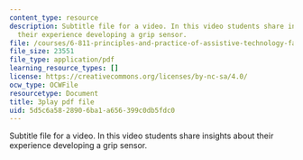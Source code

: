 ```yaml
---
content_type: resource
description: Subtitle file for a video. In this video students share insights about
  their experience developing a grip sensor.
file: /courses/6-811-principles-and-practice-of-assistive-technology-fall-2014/5d5c6a5828906ba1a656399c0db5fdc0_9r3067S3Dm0.pdf
file_size: 23551
file_type: application/pdf
learning_resource_types: []
license: https://creativecommons.org/licenses/by-nc-sa/4.0/
ocw_type: OCWFile
resourcetype: Document
title: 3play pdf file
uid: 5d5c6a58-2890-6ba1-a656-399c0db5fdc0
---
```

Subtitle file for a video. In this video students share insights about their experience developing a grip sensor.